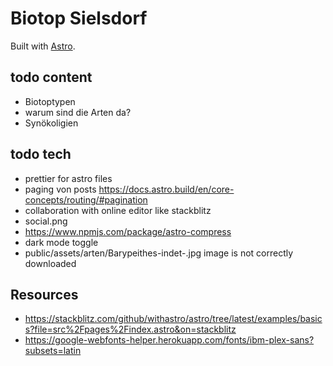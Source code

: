 # Biotop Sielsdorf

Built with [Astro](https://astro.build).

## todo content

- Biotoptypen
- warum sind die Arten da?
- Synökoligien

## todo tech

- prettier for astro files
- paging von posts
  https://docs.astro.build/en/core-concepts/routing/#pagination
- collaboration with online editor like stackblitz
- social.png
- https://www.npmjs.com/package/astro-compress
- dark mode toggle
- public/assets/arten/Barypeithes-indet-.jpg image is not correctly downloaded

## Resources

- https://stackblitz.com/github/withastro/astro/tree/latest/examples/basics?file=src%2Fpages%2Findex.astro&on=stackblitz
- https://google-webfonts-helper.herokuapp.com/fonts/ibm-plex-sans?subsets=latin
